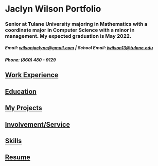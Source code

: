 
# **Jaclyn Wilson Portfolio**

### Senior at Tulane University majoring in Mathematics with a coordinate major in Computer Science with a minor in management. My expected graduation is May 2022.

##### Email: wilsonjaclync@gmail.com | School Email: jwilson13@tulane.edu
##### Phone: (860) 480 - 9129

## [Work Experience](page2.md)

## [Education](education.md)

## [My Projects](page1.md)

## [Involvement/Service](volunteer.md)

## [Skills](skills.md)

## [Resume](https://github.com/jaclynwilson1/jaclynwilson1.github.io/blob/main/Jaclyn%20Wilson%20Resume.pdf)

